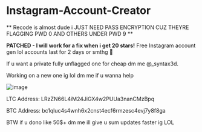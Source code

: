 

# Instagram-Account-Creator
** Recode is almost dude i JUST NEED PASS ENCRYPTION CUZ THEYRE FLAGGING PWD 0 AND OTHERS UNDER PWD 9 **


**PATCHED - I will work for a fix when i get 20 stars!**
Free Instagram account gen lol accounts last for 2 days or smthg :pray:

If u want a private fully unflagged one for cheap dm me @_syntax3d.

Working on a new one ig lol dm me if u wanna help

 ![image](https://github.com/user-attachments/assets/7973683b-e5d1-44a2-b937-fa7f389be451)
 
LTC Address: LRzZN66L4iM24JiGX4w2PUUa3nanCMzBpq

BTC Address: bc1qluc4s4wnh6x2cnst4ecf6rmzesc4evj7y8f8ga

BTW if u dono like 50$+ dm me ill give u sum updates faster ig LOL 


